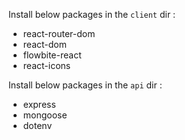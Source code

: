 Install below packages in the `client` dir :
- react-router-dom
- react-dom
- flowbite-react
- react-icons

Install below packages in the `api` dir :
- express
- mongoose
- dotenv